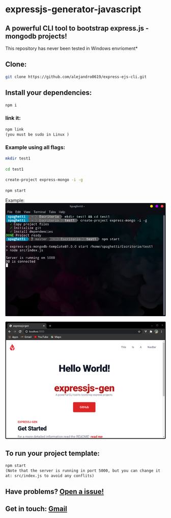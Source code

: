 # expressjs-generator-javascript
## A powerful CLI tool to bootstrap express.js - mongodb projects!

This repository has never been tested in Windows envrioment*
## Clone:
```bash
git clone https://github.com/alejandro0619/express-ejs-cli.git
```
## Install your dependencies:
```bash
npm i
```

### link it:
```
npm link
(you must be sudo in Linux )
```
### Example using all flags:
```bash
mkdir test1

cd test1

create-project express-mongo -i -g

npm start
```
Example:
![](./docs/terminal.png)

![](./docs/templateroute.png)
## To run your project template:

```nodejs
npm start
(Note that the server is running in port 5000, but you can change it at: src/index.js to avoid any conflits)
```

## Have problems? [Open a issue!](https://github.com/alejandro0619/express-generator-javascript/issue)

## Get in touch: [Gmail](spaghetticodedev@gmail.com)

